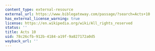 ```yaml
---
content_type: external-resource
external_url: https://www.biblegateway.com/passage/?search=Acts+10
has_external_license_warning: true
license: https://en.wikipedia.org/wiki/All_rights_reserved
status: ''
title: Acts 10
uid: 78c26cfb-912b-4184-a19f-9a827172a0d5
wayback_url: ''
---
```

